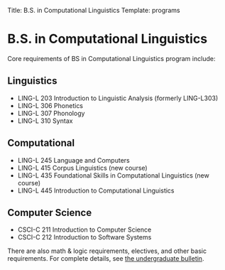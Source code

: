 Title: B.S. in Computational Linguistics
Template: programs

# B.S. in Computational Linguistics
Core requirements of BS in Computational Linguistics program include:

## Linguistics
- LING-L 203 Introduction to Linguistic Analysis (formerly LING-L303)
- LING-L 306 Phonetics
- LING-L 307 Phonology
- LING-L 310 Syntax

## Computational
- LING-L 245 Language and Computers
- LING-L 415 Corpus Linguistics (new course)
- LING-L 435 Foundational Skills in Computational Linguistics (new course)
- LING-L 445 Introduction to Computational Linguistics

## Computer Science
- CSCI-C 211 Introduction to Computer Science
- CSCI-C 212 Introduction to Software Systems

There are also math & logic requirements, electives, and other basic requirements.
For complete details, see [the undergraduate bulletin](https://bulletin.college.indiana.edu/programs/4255/COMPLINGBS/).